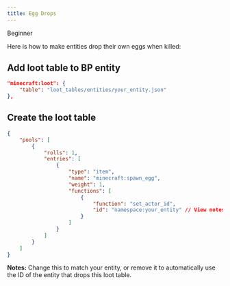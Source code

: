 ```yaml
---
title: Egg Drops
---
```


<Label color="green">Beginner</Label>

Here is how to make entities drop their own eggs when killed:

## Add loot table to BP entity

<CodeHeader></CodeHeader>

```json
"minecraft:loot": {
    "table": "loot_tables/entities/your_entity.json"
},
```

## Create the loot table

<CodeHeader></CodeHeader>

```json
{
	"pools": [
		{
			"rolls": 1,
			"entries": [
				{
					"type": "item",
					"name": "minecraft:spawn_egg",
					"weight": 1,
					"functions": [
						{
							"function": "set_actor_id",
							"id": "namespace:your_entity" // View notes below
						}
					]
				}
			]
		}
	]
}
```

**Notes:** Change this to match your entity, or remove it to automatically use the ID of the entity that drops this loot table.
